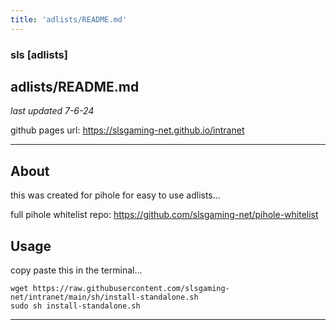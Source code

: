 ```yaml
---
title: 'adlists/README.md'
---
```

### sls [adlists]
##  adlists/README.md
*last updated 7-6-24*

github pages url: https://slsgaming-net.github.io/intranet

---
 
## About
this was created for pihole for easy to use adlists...

full pihole whitelist repo: https://github.com/slsgaming-net/pihole-whitelist

## Usage
copy paste this in the terminal...
```
wget https://raw.githubusercontent.com/slsgaming-net/intranet/main/sh/install-standalone.sh
sudo sh install-standalone.sh

```
 
---

 
 
